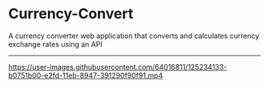 # Currency-Convert
A currency converter web application that converts and calculates currency exchange rates using an API

<hr>



https://user-images.githubusercontent.com/64016811/125234133-b0751b00-e2fd-11eb-8947-391290f90f91.mp4



